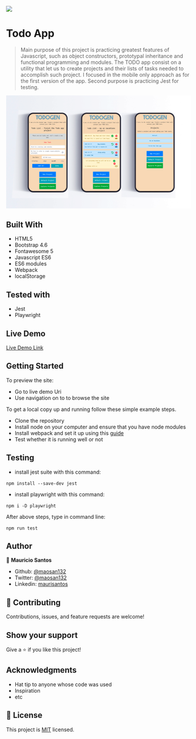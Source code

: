 ![](https://img.shields.io/badge/Microverse-blueviolet)

# Todo App

> Main purpose of this project is practicing greatest features of Javascript, such as object constructors, prototypal inheritance and functional programming and modules. The TODO app consist on a utility that let us to create projects and their lists of tasks needed to accomplish such project. I focused in the mobile only approach as for the first version of the app.
> Second purpose is practicing Jest for testing.


![screenshot](./todo_screenshot.png)

## Built With

- HTML5
- Bootstrap 4.6
- Fontawesome 5
- Javascript ES6
- ES6 modules
- Webpack
- localStorage

## Tested with

- Jest
- Playwright

## Live Demo

[Live Demo Link](http://mauriciosantos.paternit.com/io/todo-app/)


## Getting Started

To preview the site:

- Go to live demo Uri
- Use navigation on to to browse the site

To get a local copy up and running follow these simple example steps.

- Clone the repository
- Install node on your computer and ensure that you have node modules
- Install webpack and set it up using this [guide](https://webpack.js.org/guides/asset-management/#setup)
- Test whether it is running well or not

## Testing

- install jest suite with this command:
```
npm install --save-dev jest
```
- install playwright with this command:
```
npm i -D playwright
```
After above steps, type in command line: 
```
npm run test
```
## Author

👤 **Mauricio Santos**

- Github: [@maosan132](https://github.com/maosan132)
- Twitter: [@maosan132](https://twitter.com/maosan132)
- Linkedin: [maurisantos](https://www.linkedin.com/in/mauricsantos)


## 🤝 Contributing

Contributions, issues, and feature requests are welcome!

## Show your support

Give a ⭐️ if you like this project!

## Acknowledgments

- Hat tip to anyone whose code was used
- Inspiration
- etc

## 📝 License

This project is [MIT](lic.url) licensed.
